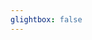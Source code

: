 ```yaml
---
glightbox: false
---
```


<!-- leaflet-ui -->
<script src="https://unpkg.com/leaflet@1.7.1/dist/leaflet.js"></script>
<script src="https://unpkg.com/leaflet-ui@0.6.0/dist/leaflet-ui.js"></script>
<!-- leaflet-elevation -->
<link rel="stylesheet" href="https://unpkg.com/@raruto/leaflet-elevation@2.5.1/dist/leaflet-elevation.min.css" />
<script src="https://unpkg.com/@raruto/leaflet-elevation@2.5.1/dist/leaflet-elevation.min.js"></script>

<style> #map { width: auto; height: 400px; margin: 0;} </style>
<div id="map"></div>

<script>
document.addEventListener("DOMContentLoaded", function() {

let opts = {
   map: {
      center: [41.4583, 12.7059], // should be set to BANF
      zoom: 5,
      mapTypeId: 'topo',
      mapTypes: {
        topo: { // <-- OVERRIDE A DEFAULT MAPTYPE ID
          name: "OUTDOOR",
          url: 'https://tile.thunderforest.com/outdoors/{z}/{x}/{y}.png?apikey=558e217e87f944b7930836fdfca6ccb8',
          options: {
            //apiKey: '558e217e87f944b7930836fdfca6ccb8', // <-- CHANGE IT WITH YOUR IGN API KEY
            //layer: 'GEOGRAPHICALGRIDSYSTEMS.MAPS',
            minZoom: 0,
            maxZoom: 24,
            maxNativeZoom: 18,
            },
          }
        }  
      dragging: true,
      locateControl: false,
      searchControl: false,
      minimapControl: false,
      fullscreenControl: false,
      editInOSMControl: false,
      pegmanControl: false,
      layersControl: false,
      resizerControl: false,
      preferCanvas: true,
      rotate: false,
        rotateControl: {
          closeOnZeroBearing: true
        },
      },

  elevationControl: {
    url: "https://siroccomeister.github.io/f3/assets/gpx/GDMBR3.gpx",
    options: {
        theme: "lightblue-theme",
        height: 150,
        dragging: true,
        collapsed: true,
        autohide: false,
        autofitBounds: true,
        position: "bottomleft",
        detached: true,
        summary: "inline",
        imperial: false,
        // altitude: "disabled",
        slope: "summary",
        speed: false,
        acceleration: false,
        time: "summary",
        legend: true,
        followMarker: true,
        almostOver: true,
        distanceMarkers: true,
        downloadLink: false,
        hotline: false,
      },
  },

  layersControl: {
    options: {
        collapsed: false,
      },
  },
};

let map = L.map('map', opts.map);
let controlElevation = L.control.elevation(opts.elevationControl.options).addTo(map);
let controlLayer = L.control.layers(null, null, opts.layersControl.options);

controlElevation.load(opts.elevationControl.url);
controlElevation.on('eledata_loaded', ({layer, name}) => controlLayer.addTo(map) && layer.eachLayer((trkseg) => trkseg.feature.geometry.type != "Point" && controlLayer.addOverlay(trkseg, trkseg.feature && trkseg.feature.properties && trkseg.feature.properties.name || name)));

})
</script>
